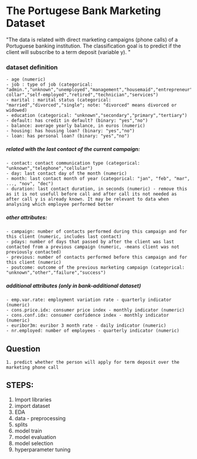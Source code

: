 # The Portugese Bank Marketing Dataset

"The data is related with direct marketing campaigns (phone calls) of a Portuguese banking institution. The classification goal is to predict if the client will subscribe to a term deposit (variable y). "

### __dataset definition__
    - age (numeric)
    - job : type of job (categorical: "admin.","unknown","unemployed","management","housemaid","entrepreneur","student","blue-collar","self-employed","retired","technician","services") 
    - marital : marital status (categorical: "married","divorced","single"; note: "divorced" means divorced or widowed)
    - education (categorical: "unknown","secondary","primary","tertiary")
    - default: has credit in default? (binary: "yes","no")
    - balance: average yearly balance, in euros (numeric) 
    - housing: has housing loan? (binary: "yes","no")
    - loan: has personal loan? (binary: "yes","no")

##### related with the last contact of the current campaign:
    - contact: contact communication type (categorical: "unknown","telephone","cellular") 
    - day: last contact day of the month (numeric)
    - month: last contact month of year (categorical: "jan", "feb", "mar", ..., "nov", "dec")
    - duration: last contact duration, in seconds (numeric) - remove this as it is not usefull before call and after call its not needed as after call y is already known. It may be relevant to data when analysing which employee performed better

##### other attributes:
    - campaign: number of contacts performed during this campaign and for this client (numeric, includes last contact)
    - pdays: number of days that passed by after the client was last contacted from a previous campaign (numeric, -means client was not previously contacted)
    - previous: number of contacts performed before this campaign and for this client (numeric)
    - poutcome: outcome of the previous marketing campaign (categorical: "unknown","other","failure","success")
    
##### additional attributes (only in bank-additional dataset)
    - emp.var.rate: employment variation rate - quarterly indicator (numeric)
    - cons.price.idx: consumer price index - monthly indicator (numeric)     
    - cons.conf.idx: consumer confidence index - monthly indicator (numeric)     
    - euribor3m: euribor 3 month rate - daily indicator (numeric)
    - nr.employed: number of employees - quarterly indicator (numeric)

## __Question__
    1. predict whether the person will apply for term deposit over the marketing phone call

## __STEPS:__

1. Import libraries
2. import dataset
3. EDA
4. data - preprocessing
5. splits
6. model train
7. model evaluation
7. model selection
8. hyperparameter tuning